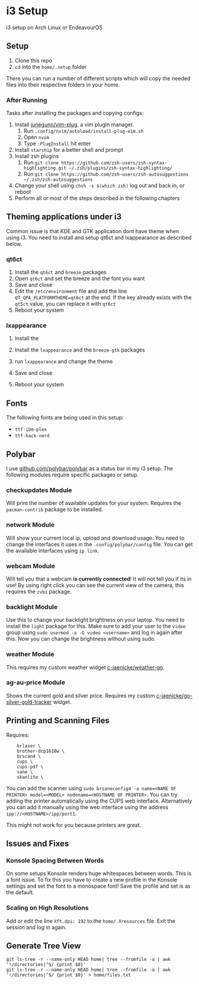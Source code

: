 # i3 Setup

i3 setup on Arch Linux or EndeavourOS

## Setup

1. Clone this repo
2. `cd` into the `home/.setup` folder

There you can run a number of different scripts which will copy the needed files into their respective folders in your home.

### After Running

Tasks after installing the packages and copying configs:

1. Install [junegunn/vim-plug](https://github.com/junegunn/vim-plug), a vim plugin manager.
   1. Run `.config/nvim/autoload/install-plug-vim.sh`
   2. Open `nvim`
   3. Type `:PlugInstall` hit enter
2. Install `starship` for a better shell and prompt
3. Install zsh plugins
   1. Run `git clone https://github.com/zsh-users/zsh-syntax-highlighting.git ~/.zsh/plugins/zsh-syntax-highlighting/`
   2. Run `git clone https://github.com/zsh-users/zsh-autosuggestions ~/.zsh/zsh-autosuggestions`
4. Change your shell using `chsh -s $(which zsh)` log out and back in, or reboot
5. Perform all or most of the steps described in the following chapters

## Theming applications under i3

Common issue is that KDE and GTK application dont have theme when using i3. You need to install and setup qt6ct and lxappearance as described below.

### qt6ct

1. Install the `qt6ct` and `breeze` packages 
2. Open `qt6ct` and set the breeze and the font you want
3. Save and close
4. Edit the `/etc/environment` file and add the line `QT_QPA_PLATFORMTHEME=qt6ct` at the end. If the key already exists with the `qt5ct` value, you can replace it with `qt6ct`
5. Reboot your system

### lxappearance

1. Install the 

1. Install the `lxappearance` and the `breeze-gtk` packages
2. run `lxappearance` and change the theme
3. Save and close
4. Reboot your system

## Fonts

The following fonts are being used in this setup:
- `ttf-ibm-plex`
- `ttf-hack-nerd`

## Polybar

I use [github.com/polybar/polybar](https://github.com/polybar/polybar) as a status bar in my i3 setup. The following modules require specific packages or setup.

### checkupdates Module

Will print the number of available updates for your system. Requires the `pacman-contrib` package to be installed.

### network Module

Will show your current local ip, upload and download usage. You need to change the interfaces it uses in the `.config/polybar/config` file. You can get the available interfaces using `ip link`.

### webcam Module

Will tell you that a webcam **is currently connected**! It will not tell you if its in use! By using right click you can see the current view of the camera, this requires the `zvbi` package.

### backlight Module

Use this to change your backlight brightness on your laptop. You need to install the `light` package for this. Make sure to add your user to the `video` group using `sudo usermod -a -G video <username>` and log in again after this. Now you can change the brightness without using sudo.

### weather Module

This requires my custom weather widget [c-jaenicke/weather-go](https://github.com/c-jaenicke/weather-go).

### ag-au-price Module

Shows the current gold and silver price. Requires my custom [c-jaenicke/go-silver-gold-tracker](https://github.com/c-jaenicke/go-silver-gold-tracker) widget.

## Printing and Scanning Files

Requires:
```shell
    brlaser \
    brother-dcp1610w \
    brscan4 \
    cups \
    cups-pdf \
    sane \
    skanlite \
```

You can add the scanner using `sudo brsaneconfig4 -a name=<NAME OF PRINTER> model=<MODEL> nodename=<HOSTNAME OF PRINTER>`.
You can try adding the printer automatically using the CUPS web interface. Alternatively you can add it manually using the web interface using the address `ipp://<HOSTNAME>/ipp/port1`.

This might not work for you because printers are great.

## Issues and Fixes

### Konsole Spacing Between Words

On some setups Konsole renders huge whitespaces between words. This is a font issue. To fix this you have to create a new profile in the Konsole settings and set the font to a monospace font! Save the profile and set is as the default.

### Scaling on High Resolutions

Add or edit the line `Xft.dpi: 192` to the `home/.Xresources` file. Exit the session and log in again.

## Generate Tree View

```shell
git ls-tree -r --name-only HEAD home| tree --fromfile -a | awk '!/directories|^$/ {print $0}'
git ls-tree -r --name-only HEAD home| tree --fromfile -a | awk '!/directories|^$/ {print $0}' > home/files.txt
```
